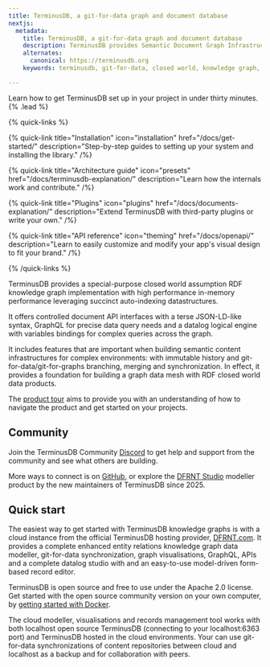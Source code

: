 ```yaml
---
title: TerminusDB, a git-for-data graph and document database
nextjs:
  metadata:
    title: TerminusDB, a git-for-data graph and document database
    description: TerminusDB provides Semantic Document Graph Infrastructure; a model-based, in-memory, and distributed graph database with git-for-data collaboration
    alternates:
      canonical: https://terminusdb.org
    keywords: terminusdb, git-for-data, closed world, knowledge graph, RDF

---
```


Learn how to get TerminusDB set up in your project in under thirty minutes. {% .lead %}

{% quick-links %}

{% quick-link title="Installation" icon="installation" href="/docs/get-started/" description="Step-by-step guides to setting up your system and installing the library." /%}

{% quick-link title="Architecture guide" icon="presets" href="/docs/terminusdb-explanation/" description="Learn how the internals work and contribute." /%}

{% quick-link title="Plugins" icon="plugins" href="/docs/documents-explanation/" description="Extend TerminusDB with third-party plugins or write your own." /%}

{% quick-link title="API reference" icon="theming" href="/docs/openapi/" description="Learn to easily customize and modify your app's visual design to fit your brand." /%}

{% /quick-links %}

TerminusDB provides a special-purpose closed world assumption RDF knowledge graph implementation with high performance in-memory performance leveraging succinct auto-indexing datastructures.

It offers controlled document API interfaces with a terse JSON-LD-like syntax, GraphQL for precise data query needs and a datalog logical engine with variables bindings for complex queries across the graph.

It includes features that are important when building semantic content infrastructures for complex environments: with immutable history and git-for-data/git-for-graphs branching, merging and synchronization. In effect, it provides a foundation for building a graph data mesh with RDF closed world data products.

The [product tour](/docs/product-tour/) aims to provide you with an understanding of how to navigate the product and get started on your projects.

## Community

Join the TerminusDB Community [Discord](https://discord.gg/yTJKAma) to get help and support from the community and see what others are building.

More ways to connect is on [GitHub](https://github.com/terminusdb/terminusdb), or explore the [DFRNT Studio](https://dfrnt.com/hypergraph-content-studio/) modeller product by the new maintainers of TerminusDB since 2025.

## Quick start

The easiest way to get started with TerminusDB knowledge graphs is with a cloud instance from the official TerminusDB hosting provider, [DFRNT.com](https://dfrnt.com/hypergraph-content-studio/). It provides a complete enhanced entity relations knowledge graph data modeller, git-for-data synchronization, graph visualisations, GraphQL, APIs and a complete datalog studio with and an easy-to-use model-driven form-based record editor.

TerminusDB is open source and free to use under the Apache 2.0 license. Get started with the open source community version on your own computer, by [getting started with Docker](/docs/install-terminusdb-as-a-docker-container/).

The cloud modeller, visualisations and records management tool works with both localhost open source TerminusDB (connecting to your localhost:6363 port) and TerminusDB hosted in the cloud environments. Your can use git-for-data synchronizations of content repositories between cloud and localhost as a backup and for collaboration with peers.

